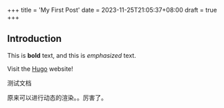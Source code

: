+++
title = 'My First Post'
date = 2023-11-25T21:05:37+08:00
draft = true
+++
## Introduction

This is **bold** text, and this is *emphasized* text.

Visit the [Hugo](https://gohugo.io) website!

测试文档

原来可以进行动态的渲染。。厉害了。

